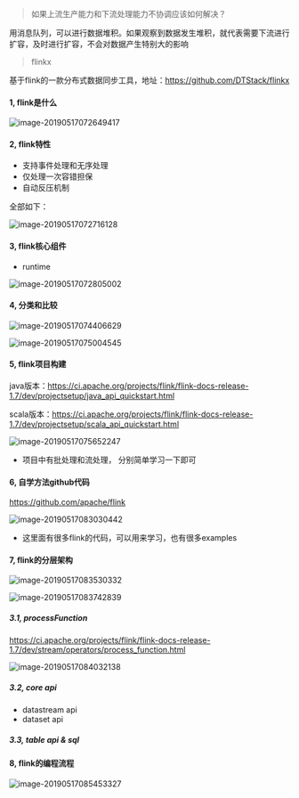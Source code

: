 > 如果上流生产能力和下流处理能力不协调应该如何解决？

用消息队列，可以进行数据堆积。如果观察到数据发生堆积，就代表需要下流进行扩容，及时进行扩容，不会对数据产生特别大的影响

> flinkx

基于flink的一款分布式数据同步工具，地址：https://github.com/DTStack/flinkx



#### 1, flink是什么

![image-20190517072649417](assets/image-20190517072649417.png)

#### 2, flink特性

* 支持事件处理和无序处理
* 仅处理一次容错担保
* 自动反压机制

全部如下：

![image-20190517072716128](assets/image-20190517072716128.png)

#### 3, flink核心组件

* runtime

![image-20190517072805002](assets/image-20190517072805002.png)





#### 4, 分类和比较

![image-20190517074406629](assets/image-20190517074406629.png)

![image-20190517075004545](assets/image-20190517075004545.png)

#### 5, flink项目构建

java版本：https://ci.apache.org/projects/flink/flink-docs-release-1.7/dev/projectsetup/java_api_quickstart.html



scala版本：https://ci.apache.org/projects/flink/flink-docs-release-1.7/dev/projectsetup/scala_api_quickstart.html

![image-20190517075652247](../../03-%E5%A4%A7%E6%95%B0%E6%8D%AE%E8%87%AA%E5%AD%A6v2.0/05-Flink/assets/image-20190517075652247.png)



- 项目中有批处理和流处理， 分别简单学习一下即可

#### 6, 自学方法github代码

https://github.com/apache/flink

![image-20190517083030442](../../03-%E5%A4%A7%E6%95%B0%E6%8D%AE%E8%87%AA%E5%AD%A6v2.0/05-Flink/assets/image-20190517083030442.png)

- 这里面有很多flink的代码，可以用来学习，也有很多examples

#### 7, flink的分层架构

![image-20190517083530332](../../03-%E5%A4%A7%E6%95%B0%E6%8D%AE%E8%87%AA%E5%AD%A6v2.0/05-Flink/assets/image-20190517083530332.png)

![image-20190517083742839](../../03-%E5%A4%A7%E6%95%B0%E6%8D%AE%E8%87%AA%E5%AD%A6v2.0/05-Flink/assets/image-20190517083742839.png)

##### 3.1, processFunction

https://ci.apache.org/projects/flink/flink-docs-release-1.7/dev/stream/operators/process_function.html

![image-20190517084032138](../../03-%E5%A4%A7%E6%95%B0%E6%8D%AE%E8%87%AA%E5%AD%A6v2.0/05-Flink/assets/image-20190517084032138.png)

##### 3.2, core api

- datastream api
- dataset api

##### 3.3, table api & sql



#### 8, flink的编程流程

![image-20190517085453327](../../03-%E5%A4%A7%E6%95%B0%E6%8D%AE%E8%87%AA%E5%AD%A6v2.0/05-Flink/assets/image-20190517085453327.png)

